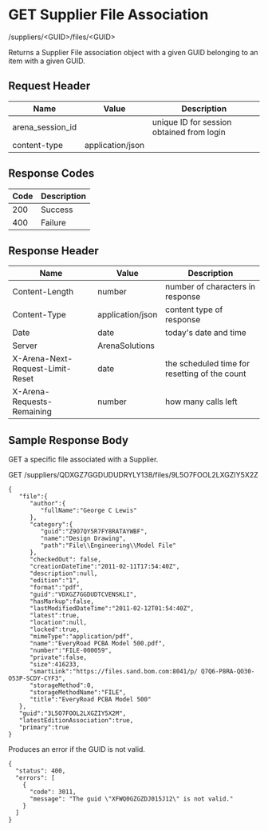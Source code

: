 # GET Supplier File Association


/suppliers/&lt;GUID&gt;/files/&lt;GUID&gt;

Returns a  Supplier File association object with a given GUID belonging to an item with a given GUID. 

## Request Header

| Name | Value | Description |
|  --- |  --- |  --- | 
| arena_session_id |   | unique ID for session obtained from login |
| content\-type | application/json |   |

## Response Codes

| Code | Description |
|  --- |  --- | 
| 200 | Success |
| 400 | Failure |

## Response Header

| Name | Value | Description |
|  --- |  --- |  --- | 
| Content\-Length | number | number of characters in response |
| Content\-Type | application/json | content type of response |
| Date | date | today's date and time |
| Server | ArenaSolutions |   |
| X\-Arena\-Next\-Request\-Limit\-Reset  | date | the scheduled time for resetting of the count |
| X\-Arena\-Requests\-Remaining  | number | how many calls left |

## Sample Response Body
GET a specific file associated with a Supplier.

GET /suppliers/QDXGZ7GGDUDUDRYLY138/files/9L5O7FOOL2LXGZIY5X2Z

```
{  
   "file":{  
      "author":{  
         "fullName":"George C Lewis"
      },
      "category":{  
         "guid":"Z9O7QY5R7FY8RATAYWBF",
         "name":"Design Drawing",
         "path":"File\\Engineering\\Model File" 
      },
      "checkedOut": false,
      "creationDateTime":"2011-02-11T17:54:40Z",
      "description":null,
      "edition":"1",
      "format":"pdf",
      "guid":"VDXGZ7GGDUDTCVENSKLI",
      "hasMarkup":false,
      "lastModifiedDateTime":"2011-02-12T01:54:40Z",
      "latest":true,
      "location":null,
      "locked":true,
      "mimeType":"application/pdf",
      "name":"EveryRoad PCBA Model 500.pdf",
      "number":"FILE-000059",
      "private":false,
      "size":416233,
      "smartLink":"https://files.sand.bom.com:8041/p/ Q7Q6-P8RA-QO30-O53P-SCDY-CYF3",
      "storageMethod":0,
      "storageMethodName":"FILE",
      "title":"EveryRoad PCBA Model 500"
   },
   "guid":"3L5O7FOOL2LXGZIY5X2M",
   "latestEditionAssociation":true,
   "primary":true
}
```
Produces an error if the GUID is not valid.

```
{
  "status": 400,
  "errors": [
    {
      "code": 3011,
      "message": "The guid \"XFWQ0GZGZDJ015J12\" is not valid."
    }
  ]
}
```
